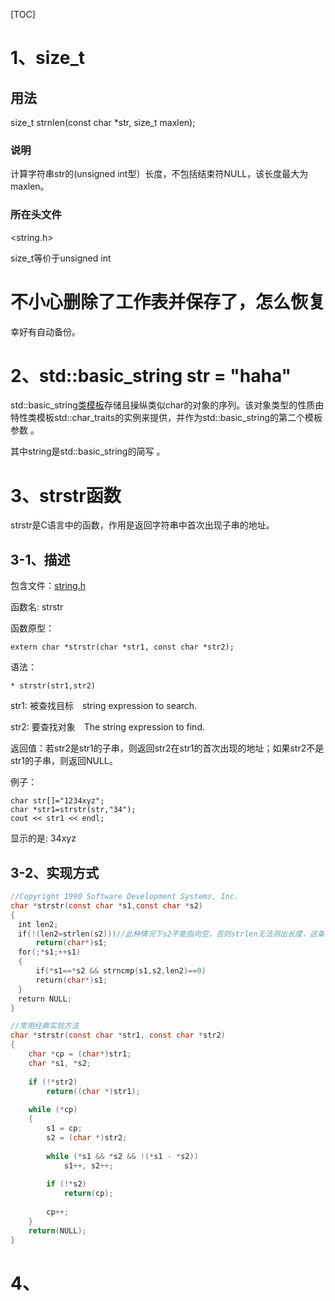 [TOC]

# 1、size_t

## 用法

size_t strnlen(const char *str, size_t maxlen);

### 说明

计算字符串str的(unsigned int型）长度，不包括结束符NULL，该长度最大为maxlen。

### 所在头文件

<string.h>



size_t等价于unsigned int



# 不小心删除了工作表并保存了，怎么恢复

幸好有自动备份。

# 2、std::basic_string<char> str = "haha"

 std::basic_string[类模板](https://baike.baidu.com/item/类模板)存储且操纵类似char的对象的序列。该对象类型的性质由特性类模板std::char_traits的实例来提供，并作为std::basic_string的第二个模板参数 。

 其中string是std::basic_string<T>的简写 。 

# 3、strstr函数



strstr是C语言中的函数，作用是返回字符串中首次出现子串的地址。

## 3-1、描述

包含文件：[string.h](https://baike.baidu.com/item/string.h)

函数名: strstr

函数原型：

```
extern char *strstr(char *str1, const char *str2);
```

语法：

```
* strstr(str1,str2)
```

str1: 被查找目标　string expression to search.

str2: 要查找对象　The string expression to find.

返回值：若str2是str1的子串，则返回str2在str1的首次出现的地址；如果str2不是str1的子串，则返回NULL。

例子：

```
char str[]="1234xyz";
char *str1=strstr(str,"34");
cout << str1 << endl;
```

显示的是: 34xyz

## 3-2、实现方式

```c
//Copyright 1990 Software Development Systems, Inc.
char *strstr(const char *s1,const char *s2)
{
　int len2;
　if(!(len2=strlen(s2)))//此种情况下s2不能指向空，否则strlen无法测出长度，这条语句错误
　    return(char*)s1;
　for(;*s1;++s1)
　{
    　if(*s1==*s2 && strncmp(s1,s2,len2)==0)
    　return(char*)s1;
　}
　return NULL;
}

//常用经典实现方法
char *strstr(const char *str1, const char *str2)
{
    char *cp = (char*)str1;
    char *s1, *s2;
 
    if (!*str2)
        return((char *)str1);
 
    while (*cp)
    {
        s1 = cp;
        s2 = (char *)str2;
 
        while (*s1 && *s2 && !(*s1 - *s2))
            s1++, s2++;
 
        if (!*s2)
            return(cp);
 
        cp++;
    }
    return(NULL);
}
```

# 4、

